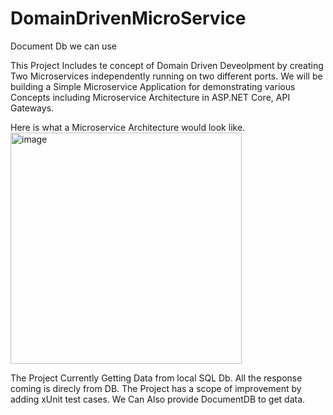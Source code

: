 # DomainDrivenMicroService
Document Db we can use


This Project Includes te concept of Domain Driven Deveolpment by creating Two Microservices independently running on two different ports. 
We will be building a Simple Microservice Application for demonstrating various Concepts including Microservice Architecture in ASP.NET Core, API Gateways.

Here is what a Microservice Architecture would look like.
<img width="370" alt="image" src="https://github.com/CleanScrippter/DomainDrivenMicroService/assets/103526800/5fdc8f64-18b9-44ec-8cd1-31f49bc02f6c">




The Project Currently Getting Data from local SQL Db.
All the response coming is direcly from DB.
The Project has a scope of improvement by adding xUnit test cases.
We Can Also provide DocumentDB to get data.
